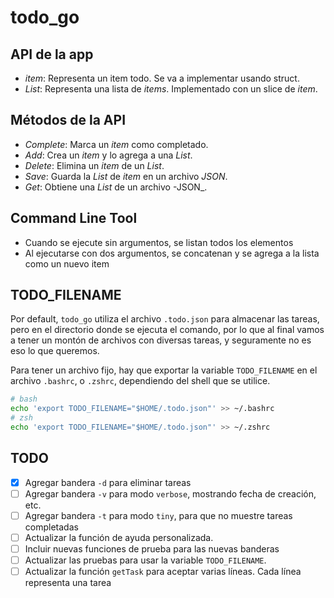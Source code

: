 # todo_go

## API de la app

- _item_: Representa un item todo. Se va a implementar usando struct.
- _List_: Representa una lista de _items_. Implementado con un slice de _item_.

## Métodos de la API

- _Complete_: Marca un _item_ como completado.
- _Add_: Crea un _item_ y lo agrega a una _List_.
- _Delete_: Elimina un _item_ de un _List_.
- _Save_: Guarda la _List_ de _item_ en un archivo _JSON_.
- _Get_: Obtiene una _List_ de un archivo -JSON_.

## Command Line Tool

- Cuando se ejecute sin argumentos, se listan todos los elementos
- Al ejecutarse con dos argumentos, se concatenan y se agrega a la lista como un nuevo item

## TODO_FILENAME

Por default, `todo_go` utiliza el archivo `.todo.json` para almacenar las tareas, pero en el directorio donde se ejecuta el comando, por lo que al final vamos a tener un montón de archivos con diversas tareas, y seguramente no es eso lo que queremos.

Para tener un archivo fijo, hay que exportar la variable `TODO_FILENAME` en el archivo `.bashrc`, o `.zshrc`, dependiendo del shell que se utilice.

```sh
# bash
echo 'export TODO_FILENAME="$HOME/.todo.json"' >> ~/.bashrc
# zsh
echo 'export TODO_FILENAME="$HOME/.todo.json"' >> ~/.zshrc
```

## TODO

- [x] Agregar bandera `-d` para eliminar tareas
- [ ] Agregar bandera `-v` para modo `verbose`, mostrando fecha de creación, etc.
- [ ] Agregar bandera `-t` para modo `tiny`, para que no muestre tareas completadas
- [ ] Actualizar la función de ayuda personalizada.
- [ ] Incluir nuevas funciones de prueba para las nuevas banderas
- [ ] Actualizar las pruebas para usar la variable `TODO_FILENAME`.
- [ ] Actualizar la función `getTask` para aceptar varias líneas. Cada línea representa una tarea
